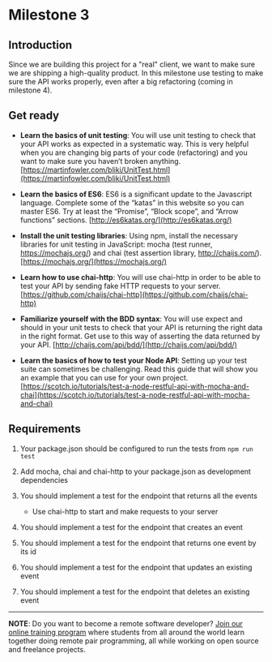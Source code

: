 # Milestone 3

## Introduction
Since we are building this project for a "real" client, we want to make sure we are shipping a high-quality product. In this milestone use testing to make sure the API works properly, even after a big refactoring (coming in milestone 4).

## Get ready

- **Learn the basics of unit testing**:
You will use unit testing to check that your API works as expected in a systematic way. This is very helpful when you are changing big parts of your code (refactoring) and you want to make sure you haven’t broken anything. [https://martinfowler.com/bliki/UnitTest.html](https://martinfowler.com/bliki/UnitTest.html)

- **Learn the basics of ES6**:
ES6 is a significant update to the Javascript language. Complete some of the “katas” in this website so you can master ES6. Try at least the “Promise”, “Block scope”, and “Arrow functions” sections. [http://es6katas.org/](http://es6katas.org/)

- **Install the unit testing libraries**:
Using npm, install the necessary libraries for unit testing in JavaScript: mocha (test runner, https://mochajs.org/) and chai (test assertion library, http://chaijs.com/). [https://mochajs.org/](https://mochajs.org/)

- **Learn how to use chai-http**:
You will use chai-http in order to be able to test your API by sending fake HTTP requests to your server. [https://github.com/chaijs/chai-http](https://github.com/chaijs/chai-http)

- **Familiarize yourself with the BDD syntax**:
You will use expect and should in your unit tests to check that your API is returning the right data in the right format. Get use to this way of asserting the data returned by your API. [http://chaijs.com/api/bdd/](http://chaijs.com/api/bdd/)

- **Learn the basics of how to test your Node API**:
Setting up your test suite can sometimes be challenging. Read this guide that will show you an example that you can use for your own project. [https://scotch.io/tutorials/test-a-node-restful-api-with-mocha-and-chai](https://scotch.io/tutorials/test-a-node-restful-api-with-mocha-and-chai)

## Requirements

1. Your package.json should be configured to run the tests from `npm run test`

2. Add mocha, chai and chai-http to your package.json as development dependencies

3. You should implement a test for the endpoint that returns all the events
   - Use chai-http to start and make requests to your server

4. You should implement a test for the endpoint that creates an event

5. You should implement a test for the endpoint that returns one event by its id

6. You should implement a test for the endpoint that updates an existing event

7. You should implement a test for the endpoint that deletes an existing event

---

**NOTE**: Do you want to become a remote software developer? [Join our online training program](http://www.microverse.org/) where students from all around the world learn together doing remote pair programming, all while working on open source and freelance projects.
